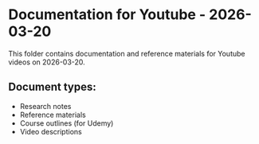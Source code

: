 # Documentation for Youtube - 2026-03-20

This folder contains documentation and reference materials for Youtube videos on 2026-03-20.

## Document types:
- Research notes
- Reference materials
- Course outlines (for Udemy)
- Video descriptions
